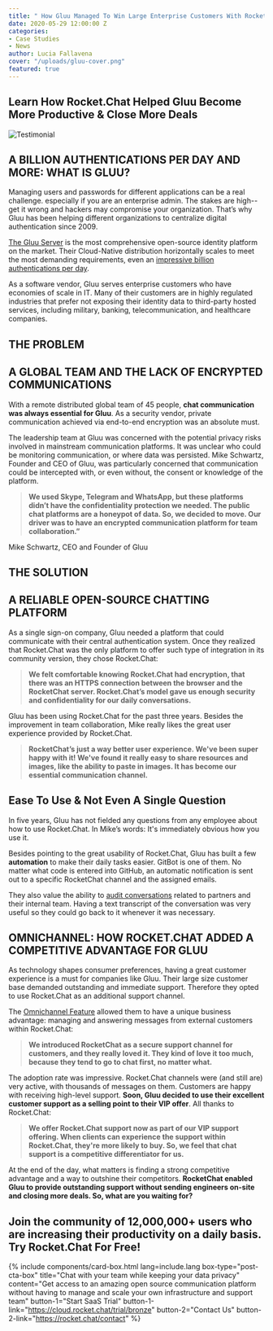 ```yaml
---
title: " How Gluu Managed To Win Large Enterprise Customers With Rocket.Chat"
date: 2020-05-29 12:00:00 Z
categories:
- Case Studies
- News
author: Lucia Fallavena
cover: "/uploads/gluu-cover.png"
featured: true
---
```


## Learn How Rocket.Chat Helped Gluu Become More Productive & Close More Deals

![Testimonial](/uploads/gluu-testimonial.png)

## A BILLION AUTHENTICATIONS PER DAY AND MORE: WHAT IS GLUU?

Managing users and passwords for different applications can be a real challenge. especially if you are an enterprise admin. The stakes are high--get it wrong and hackers may compromise your organization. That’s why Gluu has been helping different organizations to centralize digital authentication since 2009.

[The Gluu Server](https://www.gluu.org/) is the most comprehensive open-source identity platform on the market. Their Cloud-Native distribution horizontally scales to meet the most demanding requirements, even an [impressive billion authentications per day](https://www.gluu.org/resources/documents/articles/billion-authentications-per-day-2/).

As a software vendor,  Gluu serves enterprise customers who have economies of scale in IT. Many of their customers are in highly regulated industries that prefer not exposing their identity data to third-party hosted services, including military,  banking, telecommunication, and healthcare companies.

## THE PROBLEM

## A GLOBAL TEAM AND THE LACK OF ENCRYPTED COMMUNICATIONS

With a remote distributed global team of 45 people, **chat communication was always essential for Gluu**. As a security vendor,  private communication achieved via end-to-end encryption was an absolute must.

The leadership team at Gluu was concerned with the potential privacy risks involved in mainstream communication platforms. It was unclear who could be monitoring communication, or where data was persisted.  Mike Schwartz, Founder and CEO of Gluu, was particularly concerned that communication could be intercepted with, or even without, the consent or knowledge of the platform.

> **We used Skype, Telegram and WhatsApp, but these platforms didn’t have the confidentiality protection we needed. The public chat platforms are a honeypot of data. So, we decided to move. Our driver was to have an encrypted communication platform for team collaboration.”**

Mike Schwartz, CEO and Founder of Gluu

## THE SOLUTION

## A RELIABLE OPEN-SOURCE CHATTING PLATFORM

As a single sign-on company, Gluu needed a platform that could communicate with their central authentication system. Once they realized that Rocket.Chat was the only platform to offer such type of integration in its community version, they chose Rocket.Chat:

> **We felt comfortable knowing Rocket.Chat had encryption, that there was an HTTPS connection between the browser and the RocketChat server. Rocket.Chat’s model gave us enough security and confidentiality for our daily conversations.**

Gluu has been using Rocket.Chat for the past three years. Besides the improvement in team collaboration, Mike really likes the great user experience provided by Rocket.Chat.

> **RocketChat’s just a way better user experience. We've been super happy with it! We've found it really easy to share resources and images, like the ability to paste in images. It has become our essential communication channel.**

## Ease To Use & Not Even A Single Question

In five years, Gluu has not fielded any questions from any employee about how to use Rocket.Chat. In Mike’s words: It's immediately obvious how you use it.

Besides pointing to the great usability of Rocket.Chat, Gluu has built a few **automation** to make their daily tasks easier. GitBot is one of them. No matter what code is entered into GitHub, an automatic notification is sent out to a specific  RocketChat channel and the assigned emails.

They also value the ability to [audit conversations](https://desk.rocket.chat/portal/kb/articles/message-auditing-panel) related to partners and their internal team. Having a text transcript of the conversation was very useful so they could go back to it whenever it was necessary.

## OMNICHANNEL: HOW ROCKET.CHAT ADDED A COMPETITIVE ADVANTAGE FOR GLUU

As technology shapes consumer preferences, having a great customer experience is a must for companies like Gluu. Their large size customer base demanded outstanding and immediate support. Therefore they opted to use Rocket.Chat as an additional support channel.

The [Omnichannel Feature](https://rocket.chat/customer-solutions) allowed them to have a unique business advantage: managing and answering messages from external customers within Rocket.Chat:

> **We introduced RocketChat as a secure support channel for customers, and they really loved it. They kind of love it too much, because they tend to go to chat first, no matter what.**

The adoption rate was impressive. Rocket.Chat channels were (and still are) very active, with thousands of messages on them. Customers are happy with receiving high-level support. **Soon, Gluu decided to use their excellent customer support as a selling point to their VIP offer**. All thanks to Rocket.Chat:

> **We offer Rocket.Chat support now as part of our VIP support offering. When clients can experience the support within Rocket.Chat, they're more likely to buy. So, we feel that chat support is a competitive differentiator for us.**

At the end of the day, what matters is finding a strong competitive advantage and a way to outshine their competitors. **RocketChat enabled Gluu to provide outstanding support without sending engineers on-site and closing more deals. So, what are you waiting for?**

## Join the community of 12,000,000+ users who are increasing their productivity on a daily basis. Try Rocket.Chat For Free!

{% include components/card-box.html lang=include.lang box-type="post-cta-box" title="Chat with your team while keeping your data privacy" content="Get access to an amazing open source communication platform without having to manage and scale your own infrastructure and support team" button-1="Start SaaS Trial" button-1-link="https://cloud.rocket.chat/trial/bronze" button-2="Contact Us" button-2-link="https://rocket.chat/contact" %}